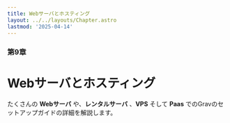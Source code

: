 ```yaml
---
title: Webサーバとホスティング
layout: ../../layouts/Chapter.astro
lastmod: '2025-04-14'
---
```

### 第9章

# Webサーバとホスティング

たくさんの **Webサーバ** や、**レンタルサーバ** 、**VPS** そして **Paas** でのGravのセットアップガイドの詳細を解説します。

